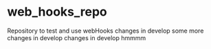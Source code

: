 # web_hooks_repo
Repository to test and use webHooks 
changes in develop
some more changes in develop
changes in develop
hmmmm
